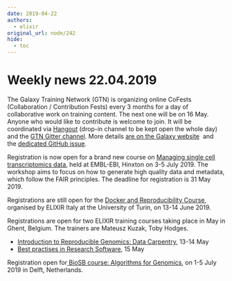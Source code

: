 ```yaml
---
date: 2019-04-22
authors:
  - elixir
original_url: node/242
hide:
  - toc
---
```


# Weekly news 22.04.2019

<p>The Galaxy Training Network (GTN) is organizing online CoFests (Collaboration / Contribution Fests) every 3 months for a day of collaborative work on training content.&nbsp;The next one will be on 16 May. Anyone who would like to contribute is welcome to join. It will be coordinated via&nbsp;<a href="https://elixir-europe.us4.list-manage.com/track/click?u=751beffce2e491f94d6f66918&amp;id=f8f75994ad&amp;e=64fa86a9a6">Hangout</a>&nbsp;(drop-in channel to be kept open the whole day) and the&nbsp;<a href="https://elixir-europe.us4.list-manage.com/track/click?u=751beffce2e491f94d6f66918&amp;id=60f0a5a67c&amp;e=64fa86a9a6" rel="nofollow">GTN Gitter channel</a>. More details&nbsp;<a href="https://elixir-europe.us4.list-manage.com/track/click?u=751beffce2e491f94d6f66918&amp;id=e744e1ea1a&amp;e=64fa86a9a6" target="_blank">are on the Galaxy website</a>&nbsp; and the&nbsp;<a href="https://elixir-europe.us4.list-manage.com/track/click?u=751beffce2e491f94d6f66918&amp;id=0ce8f58f18&amp;e=64fa86a9a6">dedicated GitHub issue</a>.</p>

<p>Registration is now open for a brand new course on&nbsp;<a href="https://elixir-europe.us4.list-manage.com/track/click?u=751beffce2e491f94d6f66918&amp;id=1842f44a6c&amp;e=64fa86a9a6">Managing single cell transcriptomics data</a>, held at EMBL-EBI, Hinxton on 3-5 July 2019. The workshop aims to focus on how to generate high quality data and metadata, which follow the FAIR principles. The deadline for registration is 31 May 2019.</p>

<p>Registrations are still open for the&nbsp;<a href="https://elixir-europe.us4.list-manage.com/track/click?u=751beffce2e491f94d6f66918&amp;id=17f39abcd8&amp;e=64fa86a9a6" target="_blank">Docker and Reproducibility Course</a>, organised by ELIXIR Italy at the University of Turin, on 13-14 June 2019.</p>

<p>Registrations are open for two ELIXIR training courses taking place in May in Ghent, Belgium. The trainers are Mateusz Kuzak, Toby Hodges.</p>

<ul>
	<li><a href="https://elixir-europe.us4.list-manage.com/track/click?u=751beffce2e491f94d6f66918&amp;id=a5915a2f13&amp;e=64fa86a9a6" target="_blank">Introduction to Reproducible Genomics: Data Carpentry</a>, 13-14 May</li>
	<li><a href="https://elixir-europe.us4.list-manage.com/track/click?u=751beffce2e491f94d6f66918&amp;id=9f184f292c&amp;e=64fa86a9a6" target="_blank">Best practises in Research Software</a>, 15 May</li>
</ul>

<p>Registration open for<a href="https://elixir-europe.us4.list-manage.com/track/click?u=751beffce2e491f94d6f66918&amp;id=c53395af46&amp;e=64fa86a9a6">&nbsp;BioSB course: Algorithms for Genomics</a>, on 1-5 July 2019 in Delft, Netherlands.</p>

